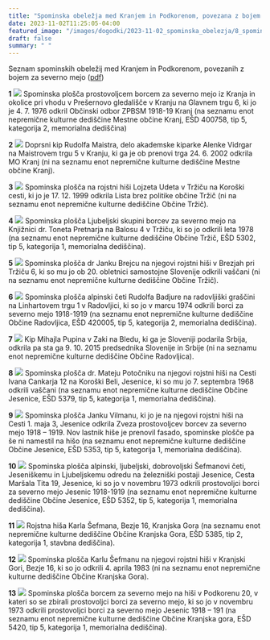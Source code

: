 ```yaml
---
title: "Spominska obeležja med Kranjem in Podkorenom, povezana z bojem za severno mejo" 
date: 2023-11-02T11:25:05-04:00
featured_image: "/images/dogodki/2023-11-02_spominska_obelezja/8_spominska_obelezja_2023-11-02.png"
draft: false
summary: " "
---
```


Seznam spominskih obeležij med Kranjem in Podkorenom, povezanih z bojem za severno mejo ([pdf](/Seznam_spominskih_obelezij.pdf))

**1**
![](/images/dogodki/2023-11-02_spominska_obelezja/1_spominska_obelezja_2023-11-02.png "")
Spominska plošča prostovoljcem borcem za severno mejo iz Kranja in okolice pri vhodu v Prešernovo gledališče v Kranju na Glavnem trgu 6, ki jo je 4. 7. 1976 odkril Občinski odbor ZPBSM 1918-19 Kranj (na seznamu enot nepremične kulturne dediščine Mestne občine Kranj, EŠD 400758, tip 5, kategorija 2, memorialna dediščina)

**2**
![](/images/dogodki/2023-11-02_spominska_obelezja/2_spominska_obelezja_2023-11-02.png "")
Doprsni kip Rudolfa Maistra, delo akademske kiparke Alenke Vidrgar na Maistrovem trgu 5 v Kranju, ki ga je ob prenovi trga 24. 6. 2002 odkrila MO Kranj (ni na seznamu enot nepremične kulturne dediščine Mestne občine Kranj).

**3**
![](/images/dogodki/2023-11-02_spominska_obelezja/3_spominska_obelezja_2023-11-02.png "")
Spominska plošča na rojstni hiši Lojzeta Udeta v Tržiču na Koroški cesti, ki jo je 17. 12. 1999 odkrila Lista brez politike občine Tržič (ni na seznamu enot nepremične kulturne dediščine Občine Tržič).

**4**
![](/images/dogodki/2023-11-02_spominska_obelezja/4_spominska_obelezja_2023-11-02.png "")
Spominska plošča Ljubeljski skupini borcev za severno mejo na Knjižnici dr. Toneta Pretnarja na Balosu 4 v Tržiču, ki so jo odkrili leta  1978 (na seznamu enot nepremične kulturne dediščine Občine Tržič, EŠD 5302, tip 5, kategorija 1, memorialna dediščina).

**5**
![](/images/dogodki/2023-11-02_spominska_obelezja/5_spominska_obelezja_2023-11-02.png "")
Spominska plošča dr Janku Brejcu na njegovi rojstni hiši v Brezjah pri Tržiču 6, ki so mu jo ob 20. obletnici samostojne Slovenije odkrili vaščani (ni na seznamu enot nepremične kulturne dediščine Občine Tržič).

**6**
![](/images/dogodki/2023-11-02_spominska_obelezja/6_spominska_obelezja_2023-11-02.png "")
Spominska plošča alpinski četi Rudolfa Badjure na radovljiški graščini na Linhartovem trgu 1 v Radovljici, 
ki so jo v marcu 1974 odkrili borci za severno mejo 1918-1919 (na seznamu enot nepremične kulturne dediščine Občine Radovljica, EŠD 420005, tip 5, kategorija 2, memorialna dediščina).

**7**
![](/images/dogodki/2023-11-02_spominska_obelezja/7_spominska_obelezja_2023-11-02.png "")
Kip Mihajla Pupina v Zaki na Bledu, ki ga je Sloveniji podarila Srbija, odkrila pa sta ga 9. 10. 2015 predsednika Slovenije in Srbije (ni na seznamu enot nepremične kulturne dediščine Občine Radovljica).

**8**
![](/images/dogodki/2023-11-02_spominska_obelezja/8_spominska_obelezja_2023-11-02.png "")
Spominska plošča dr. Mateju Potočniku na njegovi rojstni hiši na Cesti Ivana Cankarja 12 na Koroški Beli, Jesenice, ki so mu jo 7. septembra 1968 odkrili vaščani (na seznamu enot nepremične kulturne dediščine Občine Jesenice, EŠD 5379, tip 5, kategorija 1, memorialna dediščina).

**9**
![](/images/dogodki/2023-11-02_spominska_obelezja/9_spominska_obelezja_2023-11-02.png "")
Spominska plošča Janku Vilmanu, ki jo je na njegovi rojstni hiši na Cesti 1. maja 3, Jesenice odkrila Zveza prostovoljcev borcev za severno mejo 1918 – 1919. Nov lastnik hiše je prenovil fasado, spominske plošče pa še ni namestil na hišo (na seznamu enot nepremične kulturne dediščine Občine Jesenice, 
EŠD 5353, tip 5, kategorija 1, memorialna dediščina).

**10**
![](/images/dogodki/2023-11-02_spominska_obelezja/10_spominska_obelezja_2023-11-02.png "")
Spominska plošča alpinski, ljubeljski, dobrovoljski Šefmanovi četi, Jeseniškemu in Ljubeljskemu odredu na železniški postaji Jesenice, Cesta Maršala Tita 19, Jesenice, ki so jo v novembru 1973 odkrili prostovoljci borci za severno mejo Jesenic 1918-1919 (na seznamu enot nepremične kulturne dediščine Občine Jesenice, EŠD 5352, tip 5, kategorija 1, memorialna dediščina).

**11**
![](/images/dogodki/2023-11-02_spominska_obelezja/11_spominska_obelezja_2023-11-02.png "")
Rojstna hiša Karla Šefmana, Bezje 16, Kranjska Gora (na seznamu enot nepremične kulturne dediščine Občine Kranjska Gora, EŠD 5385, tip 2, kategorija 1, stavbna dediščina).

**12**
![](/images/dogodki/2023-11-02_spominska_obelezja/12_spominska_obelezja_2023-11-02.png "")
Spominska plošča Karlu Šefmanu na njegovi rojstni hiši v Kranjski Gori, Bezje 16, ki so jo odkrili 4. aprila 1983 (ni na seznamu enot nepremične kulturne dediščine Občine Kranjska Gora).

**13**
![](/images/dogodki/2023-11-02_spominska_obelezja/13_spominska_obelezja_2023-11-02.png "")
Spominska plošča borcem za severno mejo na hiši v Podkorenu 20, v kateri so se zbirali prostovoljci borci za severno mejo, ki so jo v novembru 1973 odkrili prostovoljci borci za severno mejo Jesenic 1918 – 191 (na seznamu enot nepremične kulturne dediščine Občine Kranjska gora, EŠD 5420, tip 5, kategorija 1, memorialna dediščina).